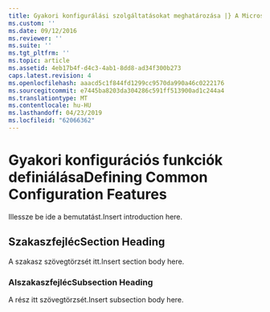 ```yaml
---
title: Gyakori konfigurálási szolgáltatásokat meghatározása |} A Microsoft Docs
ms.custom: ''
ms.date: 09/12/2016
ms.reviewer: ''
ms.suite: ''
ms.tgt_pltfrm: ''
ms.topic: article
ms.assetid: 4eb17b4f-d4c3-4ab1-8dd8-ad34f300b273
caps.latest.revision: 4
ms.openlocfilehash: aaacd5c1f844fd1299cc9570da990a46c0222176
ms.sourcegitcommit: e7445ba8203da304286c591ff513900ad1c244a4
ms.translationtype: MT
ms.contentlocale: hu-HU
ms.lasthandoff: 04/23/2019
ms.locfileid: "62066362"
---
```

# <a name="defining-common-configuration-features"></a><span data-ttu-id="df53f-102">Gyakori konfigurációs funkciók definiálása</span><span class="sxs-lookup"><span data-stu-id="df53f-102">Defining Common Configuration Features</span></span>

<span data-ttu-id="df53f-103">Illessze be ide a bemutatást.</span><span class="sxs-lookup"><span data-stu-id="df53f-103">Insert introduction here.</span></span>

## <a name="section-heading"></a><span data-ttu-id="df53f-104">Szakaszfejléc</span><span class="sxs-lookup"><span data-stu-id="df53f-104">Section Heading</span></span>

<span data-ttu-id="df53f-105">A szakasz szövegtörzsét itt.</span><span class="sxs-lookup"><span data-stu-id="df53f-105">Insert section body here.</span></span>

### <a name="subsection-heading"></a><span data-ttu-id="df53f-106">Alszakaszfejléc</span><span class="sxs-lookup"><span data-stu-id="df53f-106">Subsection Heading</span></span>

<span data-ttu-id="df53f-107">A rész itt szövegtörzsét.</span><span class="sxs-lookup"><span data-stu-id="df53f-107">Insert subsection body here.</span></span>
